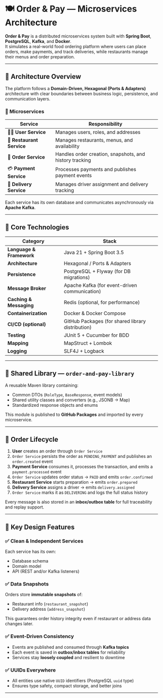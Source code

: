# 🍽️ Order & Pay — Microservices Architecture

**Order & Pay** is a distributed microservices system built with **Spring Boot**, **PostgreSQL**, **Kafka**, and **Docker**.  
It simulates a real-world food ordering platform where users can place orders, make payments, and track deliveries, while restaurants manage their menus and order preparation.

---

## 🧭 Architecture Overview

The platform follows a **Domain-Driven, Hexagonal (Ports & Adapters)** architecture with clear boundaries between business logic, persistence, and communication layers.

### 🔹 Microservices

| Service | Responsibility |
|----------|----------------|
| 🧍‍♂️ **User Service** | Manages users, roles, and addresses |
| 🍕 **Restaurant Service** | Manages restaurants, menus, and availability |
| 🧾 **Order Service** | Handles order creation, snapshots, and history tracking |
| 💳 **Payment Service** | Processes payments and publishes payment events |
| 🚚 **Delivery Service** | Manages driver assignment and delivery tracking |

Each service has its own database and communicates asynchronously via **Apache Kafka**.

---

## 🧩 Core Technologies

| Category | Stack |
|-----------|--------|
| **Language & Framework** | Java 21 + Spring Boot 3.5 |
| **Architecture** | Hexagonal / Ports & Adapters |
| **Persistence** | PostgreSQL + Flyway (for DB migrations) |
| **Message Broker** | Apache Kafka (for event-driven communication) |
| **Caching & Messaging** | Redis (optional, for performance) |
| **Containerization** | Docker & Docker Compose |
| **CI/CD (optional)** | GitHub Packages (for shared library distribution) |
| **Testing** | JUnit 5 + Cucumber for BDD |
| **Mapping** | MapStruct + Lombok |
| **Logging** | SLF4J + Logback |

---

## 🧱 Shared Library — `order-and-pay-library`

A reusable Maven library containing:
- Common DTOs (`RoleType`, `BaseResponse`, event models)
- Shared utility classes and converters (e.g., JSONB → Map)
- Standardized response objects and enums

This module is published to **GitHub Packages** and imported by every microservice.

---

## 🧾 Order Lifecycle

1. **User** creates an order through `Order Service`
2. `Order Service` persists the order as `PENDING_PAYMENT` and publishes an `order.created` event
3. **Payment Service** consumes it, processes the transaction, and emits a `payment.processed` event
4. `Order Service` updates order status → `PAID` and emits `order.confirmed`
5. **Restaurant Service** starts preparation → emits `order.prepared`
6. **Delivery Service** assigns a driver → emits `delivery.assigned`
7. `Order Service` marks it as `DELIVERING` and logs the full status history

Every message is also stored in an **inbox/outbox table** for full traceability and replay support.

---

## 🧠 Key Design Features

### ✅ Clean & Independent Services
Each service has its own:
- Database schema  
- Domain model  
- API (REST and/or Kafka listeners)

### ✅ Data Snapshots
Orders store **immutable snapshots** of:
- Restaurant info (`restaurant_snapshot`)
- Delivery address (`address_snapshot`)

This guarantees order history integrity even if restaurant or address data changes later.

### ✅ Event-Driven Consistency
- Events are published and consumed through **Kafka topics**  
- Each event is saved in **outbox/inbox tables** for reliability  
- Services stay **loosely coupled** and resilient to downtime

### ✅ UUIDs Everywhere
- All entities use native `UUID` identifiers (PostgreSQL `uuid` type)
- Ensures type safety, compact storage, and better joins

---
